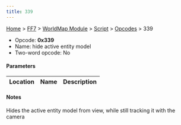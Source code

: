 ```yaml
---
title: 339
---
```


[Home](Main%20Page.md) > [FF7](FF7.md) > [WorldMap Module](FF7/WorldMap%20Module.md) > [Script](FF7/WorldMap%20Module/Script.md) > [Opcodes](FF7/WorldMap%20Module/Script/Opcodes.md) > 339

-   Opcode: **0x339**
-   Name: hide active entity model
-   Two-word opcode: No

#### Parameters

| Location | Name | Description |
|:--------:|:----:|:-----------:|

#### Notes

Hides the active entity model from view, while still tracking it with
the camera
